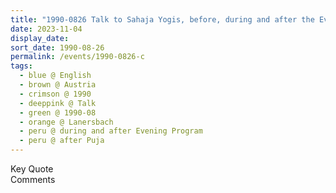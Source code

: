 ```yaml
---
title: "1990-0826 Talk to Sahaja Yogis, before, during and after the Evening Program, after Śhrī Gaṇeśha Pūjā, Lanersbach, Austria"
date: 2023-11-04
display_date: 
sort_date: 1990-08-26
permalink: /events/1990-0826-c
tags:
  - blue @ English
  - brown @ Austria
  - crimson @ 1990
  - deeppink @ Talk
  - green @ 1990-08
  - orange @ Lanersbach
  - peru @ during and after Evening Program
  - peru @ after Puja  
---
```


<wave-list>
  <list-title color="green" width="75">Key Quote</list-title>
  <list-item color="BlanchedAlmond"  width="200"></list-item>
  <list-item color="Lavender"></list-item>
  <list-item color="BlanchedAlmond"></list-item>
</wave-list>

<br>

<wave-list>
  <list-title color="green" width="75">Comments</list-title>
  <list-item color="BlanchedAlmond"  width="200"></list-item>
  <list-item color="Lavender"></list-item>
  <list-item color="BlanchedAlmond"></list-item>
</wave-list>